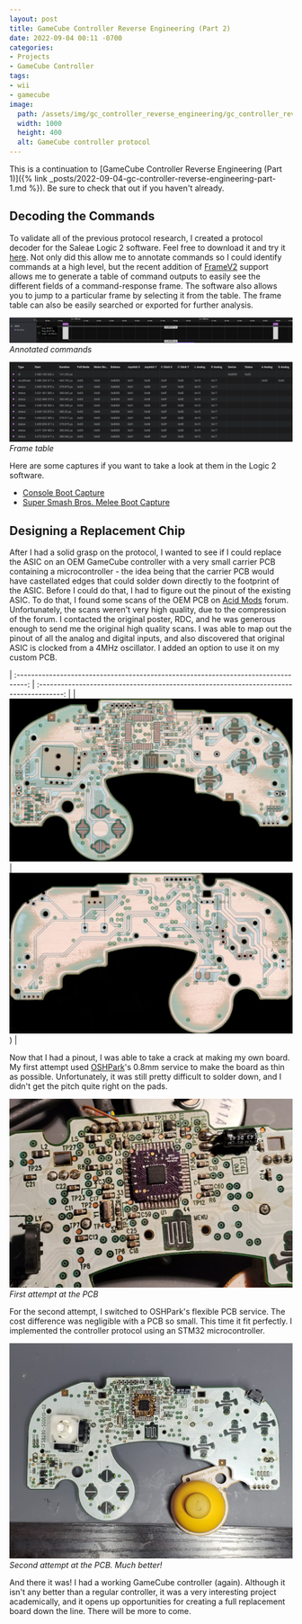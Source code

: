 ```yaml
---
layout: post
title: GameCube Controller Reverse Engineering (Part 2)
date: 2022-09-04 00:11 -0700
categories:
- Projects
- GameCube Controller
tags:
- wii
- gamecube
image:
  path: /assets/img/gc_controller_reverse_engineering/gc_controller_reverse_engineering.png
  width: 1000
  height: 400
  alt: GameCube controller protocol
---
```

This is a continuation to [GameCube Controller Reverse Engineering (Part 1)]({% link _posts/2022-09-04-gc-controller-reverse-engineering-part-1.md %}). Be sure to check that out if you haven't already.

## Decoding the Commands

To validate all of the previous protocol research, I created a protocol decoder for the Saleae Logic 2 software. Feel free to download it and try it [here](https://github.com/jefflongo/GameCubeControllerAnalyzer). Not only did this allow me to annotate commands so I could identify commands at a high level, but the recent addition of [FrameV2](https://support.saleae.com/saleae-api-and-sdk/protocol-analyzer-sdk/framev2-hla-support-analyzer-sdk) support allows me to generate a table of command outputs to easily see the different fields of a command-response frame. The software also allows you to jump to a particular frame by selecting it from the table. The frame table can also be easily searched or exported for further analysis. 

![Annotated commands](/assets/img/gc_controller_reverse_engineering/annotated_commands.png)
_Annotated commands_

![Frame table](/assets/img/gc_controller_reverse_engineering/data_table.png)
_Frame table_

Here are some captures if you want to take a look at them in the Logic 2 software.

- [Console Boot Capture](/assets/files/gc_controller_reverse_engineering/sysmenu_boot.sal)
- [Super Smash Bros. Melee Boot Capture](/assets/files/gc_controller_reverse_engineering/ssbm_boot.sal)

## Designing a Replacement Chip

After I had a solid grasp on the protocol, I wanted to see if I could replace the ASIC on an OEM GameCube controller with a very small carrier PCB containing a microcontroller - the idea being that the carrier PCB would have castellated edges that could solder down directly to the footprint of the ASIC. Before I could do that, I had to figure out the pinout of the existing ASIC. To do that, I found some scans of the OEM PCB on [Acid Mods](https://www.acidmods.com/forum/index.php?topic=42579.0) forum. Unfortunately, the scans weren't very high quality, due to the compression of the forum. I contacted the original poster, RDC, and he was generous enough to send me the original high quality scans. I was able to map out the pinout of all the analog and digital inputs, and also discovered that original ASIC is clocked from a 4MHz oscillator. I added an option to use it on my custom PCB.

| :---------------------------------------------------------------------------------: | :-------------------------------------------------------------------------------------: |
| ![OEM PCB top](/assets/img/gc_controller_reverse_engineering/oem_top.jpg) | ![OEM PCB bottom](/assets/img/gc_controller_reverse_engineering/oem_bottom.jpg)) |

Now that I had a pinout, I was able to take a crack at making my own board. My first attempt used [OSHPark](https://oshpark.com/)'s 0.8mm service to make the board as thin as possible. Unfortunately, it was still pretty difficult to solder down, and I didn't get the pitch quite right on the pads.

![First PCB revision](/assets/img/gc_controller_reverse_engineering/chip_replacement_v1.jpg)
_First attempt at the PCB_

For the second attempt, I switched to OSHPark's flexible PCB service. The cost difference was negligible with a PCB so small. This time it fit perfectly. I implemented the controller protocol using an STM32 microcontroller.

![Second PCB Revision](/assets/img/gc_controller_reverse_engineering/chip_replacement_v2.jpg)
_Second attempt at the PCB. Much better!_

And there it was! I had a working GameCube controller (again). Although it isn't any better than a regular controller, it was a very interesting project academically, and it opens up opportunities for creating a full replacement board down the line. There will be more to come.
